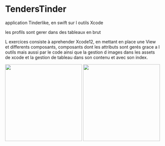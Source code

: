 # TendersTinder

application Tinderlike, en swift sur l outils Xcode

les profils sont gerer dans des tableaux en brut

L exercices consiste à aprehender Xcode12, en mettant en place une View et differents composants, composants dont les attributs sont gerés grace a l outils mais aussi par le code ainsi que la gestion d images dans les assets de xcode et la gestion de tableau dans son contenu et avec son index.

<img src="https://user-images.githubusercontent.com/43244119/112325624-281e2c00-8cb4-11eb-922c-77f998341220.png" width="250" />
<img src="https://user-images.githubusercontent.com/43244119/112325649-2bb1b300-8cb4-11eb-9e93-b9896358ef57.png" width="250" />
